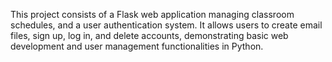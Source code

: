 This project consists of a Flask web application managing classroom schedules, and a user authentication system. It allows users to create email files, sign up, log in, and delete accounts, demonstrating basic web development and user management functionalities in Python.
